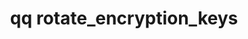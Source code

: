 ---
category: rotate
command: rotate_encryption_keys
keywords: qq, qq_cli, rotate_encryption_keys
optional_options:
- alternate: []
  help: The unique ID of the master key for at-rest encryption.
  name: --key-id
  required: false
- alternate: []
  help: The name of the key that will be created and used for at-rest encryption.
  name: --create-key-with-name
  required: false
permalink: /qq-cli-command-guide/rotate/rotate_encryption_keys.html
positional_options: []
sidebar: qq_cli_command_reference_sidebar
summary: This section explains how to use the <code>qq rotate_encryption_keys</code>
  command.
synopsis: Rotate the at-rest encryption master keys.
title: qq rotate_encryption_keys
usage: qq rotate_encryption_keys [-h] [--key-id KEY_ID | --create-key-with-name KEY_NAME]

---